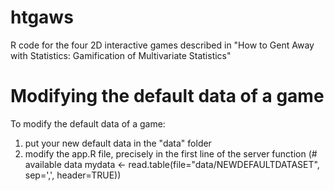 # htgaws
R code for the four 2D interactive games described in "How to Gent Away with Statistics: Gamification of Multivariate Statistics"

# Modifying the default data of a game
To modify the default data of a game:
1) put your new default data in the "data" folder
2) modify the app.R file, precisely in the first line of the server function (# available data mydata <- read.table(file="data/NEWDEFAULTDATASET", sep=',', header=TRUE))
